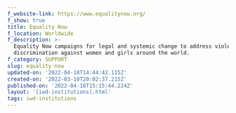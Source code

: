 ```yaml
---
f_website-link: https://www.equalitynow.org/
f_show: true
title: Equality Now
f_location: Worldwide
f_description: >-
  Equality Now campaigns for legal and systemic change to address violence and
  discrimination against women and girls around the world.
f_category: SUPPORT
slug: equality-now
updated-on: '2022-04-18T14:44:42.115Z'
created-on: '2022-03-10T20:02:37.215Z'
published-on: '2022-04-18T15:15:44.224Z'
layout: '[iwd-institutions].html'
tags: iwd-institutions
---
```



